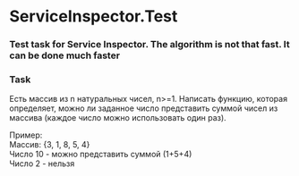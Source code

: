 # ServiceInspector.Test

### Test task for Service Inspector. The algorithm is not that fast. It can be done much faster
 
### Task

Есть массив из n натуральных чисел,  n>=1. Написать функцию, которая определяет, можно ли заданное число представить суммой чисел из массива (каждое число можно использовать один раз).

Пример:<br/>
Массив: {3, 1, 8, 5, 4}<br/>
Число 10 - можно представить суммой (1+5+4)<br/>
Число 2 - нельзя
